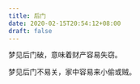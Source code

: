 ```yaml
---
title: 后门
date: 2020-02-15T20:54:12+08:00
draft: false
---
```


梦见后门破，意味着财产容易失窃。

梦见后门不易关，家中容易来小偷或贼。